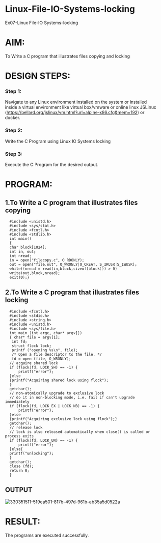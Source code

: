 # Linux-File-IO-Systems-locking
Ex07-Linux File-IO Systems-locking
# AIM:
To Write a C program that illustrates files copying and locking

# DESIGN STEPS:

### Step 1:

Navigate to any Linux environment installed on the system or installed inside a virtual environment like virtual box/vmware or online linux JSLinux (https://bellard.org/jslinux/vm.html?url=alpine-x86.cfg&mem=192) or docker.

### Step 2:

Write the C Program using Linux IO Systems locking

### Step 3:

Execute the C Program for the desired output. 

# PROGRAM:

## 1.To Write a C program that illustrates files copying 

      #include <unistd.h>
      #include <sys/stat.h>
      #include <fcntl.h>
      #include <stdlib.h>
      int main()
      {
      char block[1024];
      int in, out;
      int nread;
      in = open("filecopy.c", O_RDONLY);
      out = open("file.out", O_WRONLY|O_CREAT, S_IRUSR|S_IWUSR);
      while((nread = read(in,block,sizeof(block))) > 0)
      write(out,block,nread);
      exit(0);}





## 2.To Write a C program that illustrates files locking


      #include <fcntl.h>
      #include <stdio.h>
      #include <string.h>
      #include <unistd.h>
      #include <sys/file.h>
      int main (int argc, char* argv[])
      { char* file = argv[1];
       int fd;
       struct flock lock;
       printf ("opening %s\n", file);
       /* Open a file descriptor to the file. */
       fd = open (file, O_WRONLY);
      // acquire shared lock
      if (flock(fd, LOCK_SH) == -1) {
          printf("error");
      }else
      {printf("Acquiring shared lock using flock");
      }
      getchar();
      // non-atomically upgrade to exclusive lock
      // do it in non-blocking mode, i.e. fail if can't upgrade immediately
      if (flock(fd, LOCK_EX | LOCK_NB) == -1) {
          printf("error");
      }else
      {printf("Acquiring exclusive lock using flock");}
      getchar();
      // release lock
      // lock is also released automatically when close() is called or process exits
      if (flock(fd, LOCK_UN) == -1) {
          printf("error");
      }else{
      printf("unlocking");
      }
      getchar();
      close (fd);
      return 0;
      }




## OUTPUT



![330351511-519ea501-817b-497d-961b-ab35a5d0522a](https://github.com/user-attachments/assets/642442c0-0b4c-421d-b916-25188ce36ec8)


# RESULT:
The programs are executed successfully.

